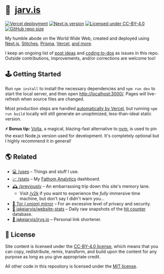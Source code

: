 # 🏡&nbsp;&nbsp;[jarv.is](https://jarv.is/)

[![Vercel deployment](https://img.shields.io/github/deployments/jakejarvis/jarv.is/production?label=vercel&logo=vercel&logoColor=white)](https://vercel.com/deployments/jarv.is)
[![Next.js version](https://img.shields.io/github/package-json/dependency-version/jakejarvis/jarv.is/next/main?color=ff4088&label=next.js&logo=nextdotjs&logoColor=white)](https://nextjs.org/)
[![Licensed under CC-BY-4.0](https://img.shields.io/badge/license-CC--BY--4.0-fb7828?logo=creative-commons&logoColor=white)](LICENSE)
[![GitHub repo size](https://img.shields.io/github/repo-size/jakejarvis/jarv.is?color=009cdf&label=repo%20size&logo=git&logoColor=white)](https://github.com/jakejarvis/jarv.is)

My humble abode on the World Wide Web, created and deployed using [Next.js](https://nextjs.org/), [Stitches](https://stitches.dev/), [Prisma](https://www.prisma.io/), [Vercel](https://vercel.com/), [and more](https://jarv.is/humans.txt).

I keep an ongoing list of [post ideas](https://github.com/jakejarvis/jarv.is/issues/1) and [coding to-dos](https://github.com/jakejarvis/jarv.is/issues/714) as issues in this repo. Outside contributions, improvements, and/or corrections are welcome too!

## 🕹️ Getting Started

Run `npm install` to install the necessary dependencies and `npm run dev` to start the local server, and then open [http://localhost:3000/](http://localhost:3000/). Pages will live-refresh when source files are changed.

Most production steps are handled [automatically by Vercel](https://vercel.com/docs/concepts/next.js/overview#supported-next.js-features), but running `npm run build` locally will still generate an unoptimized, less-than-ideal static version.

**⚡ Bonus tip:** [Volta](https://volta.sh/), a magical, blazing-fast alternative to [nvm](https://github.com/nvm-sh/nvm), is used to pin the exact Node.js version used for development. It's completely optional but I highly recommend it in general!

## 🌎 Related

- [💻 /uses](https://jarv.is/uses/) – Things and stuff I use.
- [📈 /stats](https://jarv.is/stats/) – My [Fathom Analytics](https://usefathom.com/ref/ZEYG0O) dashboard.
- [🕰️ /previously](https://jarv.is/previously/) – An embarrassing trip down this site's memory lane.
  - Visit [/y2k](https://jarv.is/y2k/) if you want to experience the _fully_ immersive time machine, but don't say I didn't warn you...
- [🧅 Tor (.onion) mirror](http://jarvis2i2vp4j4tbxjogsnqdemnte5xhzyi7hziiyzxwge3hzmh57zad.onion/) – For an excessive level of privacy and security.
- [🧮 jakejarvis/website-stats](https://github.com/jakejarvis/website-stats) – Daily raw snapshots of the [hit counter](pages/api/hits.ts) database.
- [🔗 jakejarvis/jrvs.io](https://github.com/jakejarvis/jrvs.io) – Personal link shortener.

## 📜 License

Site content is licensed under the [CC-BY-4.0 license](LICENSE), which means that you can copy, redistribute, remix, transform, and build upon the content for any purpose as long as you give appropriate credit.

All other code in this repository is licensed under the [MIT license](LICENSE-CODE).
